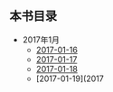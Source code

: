 ## 本书目录

- 2017年1月
    - [2017-01-16](2017-01-16.md)
    - [2017-01-17](2017-01-17.md)
    - [2017-01-18](2017-01-18.md)
    - [2017-01-19](2017